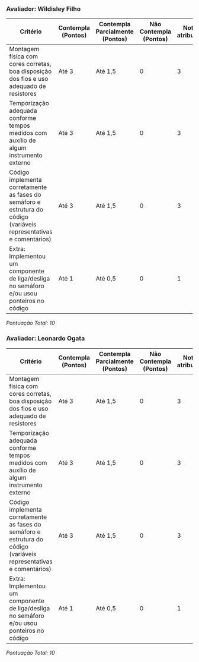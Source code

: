 ### Avaliador: Wildisley Filho

Critério                                                                                                 | Contempla (Pontos) | Contempla Parcialmente (Pontos) | Não Contempla (Pontos) | Nota atribuída |
|---------------------------------------------------------------------------------------------------------|--------------------|----------------------------------|--------------------------|----------------|
| Montagem física com cores corretas, boa disposição dos fios e uso adequado de resistores                | Até 3              | Até 1,5                          | 0                        | 3           |
| Temporização adequada conforme tempos medidos com auxílio de algum instrumento externo                  | Até 3              | Até 1,5                          | 0                        | 3              |
| Código implementa corretamente as fases do semáforo e estrutura do código (variáveis representativas e comentários) | Até 3              | Até 1,5                          | 0                        | 3              |
| Extra: Implementou um componente de liga/desliga no semáforo e/ou usou ponteiros no código             | Até 1              | Até 0,5                          | 0                        |         1      |

*Pontuação Total: 10*

### Avaliador: Leonardo Ogata

Critério                                                                                                 | Contempla (Pontos) | Contempla Parcialmente (Pontos) | Não Contempla (Pontos) | Nota atribuída |
|---------------------------------------------------------------------------------------------------------|--------------------|----------------------------------|--------------------------|----------------|
| Montagem física com cores corretas, boa disposição dos fios e uso adequado de resistores                | Até 3              | Até 1,5                          | 0                        | 3           |
| Temporização adequada conforme tempos medidos com auxílio de algum instrumento externo                  | Até 3              | Até 1,5                          | 0                        | 3              |
| Código implementa corretamente as fases do semáforo e estrutura do código (variáveis representativas e comentários) | Até 3              | Até 1,5                          | 0                        | 3              |
| Extra: Implementou um componente de liga/desliga no semáforo e/ou usou ponteiros no código             | Até 1              | Até 0,5                          | 0                        |         1      |

*Pontuação Total: 10*